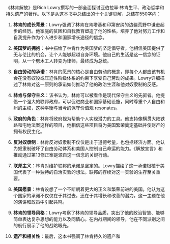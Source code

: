 《林肯解放》是Rich Lowry撰写的一部全面探讨亚伯拉罕·林肯生平、政治哲学和持久遗产的著作。以下是从这本书中总结出的十个关键见解，总结在550字内：

1. **林肯的成长背景**：Lowry强调了林肯在肯塔基和印第安纳的边疆荒野中谦逊起步的经历。他家庭的贫困和自我教育塑造了他的性格，培养了他对努力工作和自我提升作为个人进步和国家增长途径的信念。

2. **美国梦的拥抱**：书中描绘了林肯作为美国梦的坚定倡导者。他相信美国提供了无与伦比的机会，让个人能够超越自身环境。他自己的生活是这一信念的证明，从一个劈木工人转变为律师，最终成为总统。

3. **自由劳动的承诺**：林肯的愿景的核心是自由劳动的概念，即每个人都应该有机会在没有奴役或压迫性阶级体系的约束下享受自己劳动的成果。Lowry详细描述了林肯对这一原则的承诺如何推动了他的政治生涯和他对奴隶制的反感。

4. **林肯与保守主义**：该书认为，林肯可以被看作是现代保守主义的先驱者。他提倡一个强大的联邦政府，可以促进商业和国家基础设施，同时尊重个人自由和州的主权，这种平衡与当今的保守价值观 resonates。

5. **政府的角色**：林肯将政府视为帮助个人实现潜力的工具。他支持像横贯大陆铁路和宅地法案这样的项目，他相信这些项目将为美国繁荣奠定基础并使财产的拥有权民主化。

6. **反对奴隶制**：林肯反对奴隶制不仅仅是出于道德考量，也包括经济方面。他认为奴隶制破坏了自由劳动体系和美国人控制自己命运的能力。《解放宣言》和推动通过第13修正案是源自这一信念的关键行动。

7. **联邦主义**：林肯对维护联邦的承诺是坚定的。Lowry描绘了这一承诺根植于美国代表了一种独特的自治实验的想法。联邦的存续对这一实验的生存至关重要。

8. **美国愿景**：林肯设想了一个不断朝着更大的正义和繁荣前进的美国。他认为这个国家的承诺不仅仅在于其过去，还在于其增长和改善的潜力，这一主题在他的演讲和政策中引起共鸣。

9. **林肯的领导风格**：Lowry考察了林肯的领导品质，突出了他的政治智慧、能够简单表达复杂思想的能力以及同情心。在内战期间的领导，他在不同派别之间的航行展示了他的战略眼光。

10. **遗产和相关性**：最后，这本书强调了林肯持久的遗产和